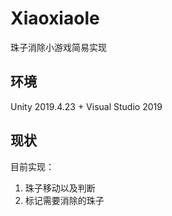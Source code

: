 # Xiaoxiaole
珠子消除小游戏简易实现

## 环境
Unity 2019.4.23 + Visual Studio 2019

## 现状

目前实现：

1. 珠子移动以及判断
2. 标记需要消除的珠子